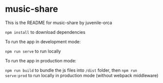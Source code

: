 # music-share

This is the README for music-share by juvenile-orca

`npm install` to download dependencies

To run the app in development mode:

`npm run serve` to run locally
  
To run the app in production mode:

`npm run build` to bundle the js files into `/dist` folder, then
`npm run serve:prod` to run locally in production mode (without webpack middleware)
